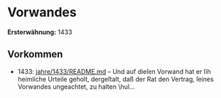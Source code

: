 # Vorwandes

**Ersterwähnung:** 1433

## Vorkommen
- 1433: [jahre/1433/README.md](../jahre/1433/README.md) – Und auf dieſen
Vorwand hat er ſih heimliche Urteile geholt, dergeſtalt,
daß der Rat den Vertrag, ſeines Vorwandes ungeachtet,
zu halten \hul...
